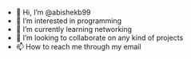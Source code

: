 - 👋 Hi, I’m @abishekb99
- 👀 I’m interested in programming
- 🌱 I’m currently learning networking
- 💞️ I’m looking to collaborate on any kind of projects
- 📫 How to reach me through my email


<!---
abishekb99/abishekb99 is a ✨ special ✨ repository because its `README.md` (this file) appears on your GitHub profile.
You can click the Preview link to take a look at your changes.
--->

